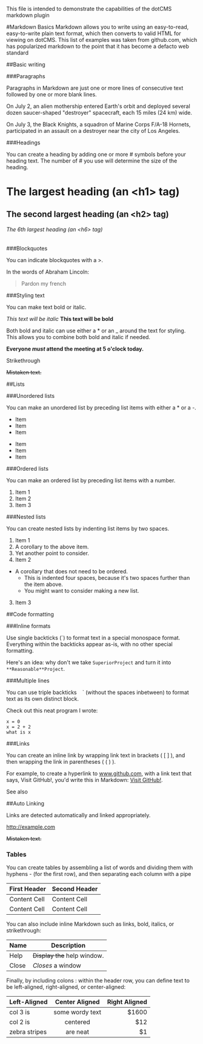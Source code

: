 This file is intended to demonstrate the capabilities of the dotCMS markdown plugin

#Markdown Basics
Markdown allows you to write using an easy-to-read, easy-to-write plain text format, which then converts to valid HTML for viewing on dotCMS.  This list of examples was taken from github.com, which has popularized markdown to the point that it has become a defacto web standard

##Basic writing

###Paragraphs

Paragraphs in Markdown are just one or more lines of consecutive text followed by one or more blank lines.

On July 2, an alien mothership entered Earth's orbit and deployed several dozen saucer-shaped "destroyer" spacecraft, each 15 miles (24 km) wide.

On July 3, the Black Knights, a squadron of Marine Corps F/A-18 Hornets, participated in an assault on a destroyer near the city of Los Angeles.

###Headings

You can create a heading by adding one or more # symbols before your heading text. The number of # you use will determine the size of the heading.

# The largest heading (an &lt;h1&gt; tag)
## The second largest heading (an &lt;h2&gt; tag)

###### The 6th largest heading (an &lt;h6&gt; tag)


###Blockquotes

You can indicate blockquotes with a >.

In the words of Abraham Lincoln:

> Pardon my french

###Styling text

You can make text bold or italic.

*This text will be italic*
**This text will be bold**


Both bold and italic can use either a * or an _ around the text for styling. This allows you to combine both bold and italic if needed.

**Everyone _must_ attend the meeting at 5 o'clock today.**


Strikethrough


~~Mistaken text.~~


##Lists

###Unordered lists

You can make an unordered list by preceding list items with either a * or a -.

* Item
* Item
* Item

- Item
- Item
- Item


###Ordered lists

You can make an ordered list by preceding list items with a number.

1. Item 1
2. Item 2
3. Item 3

###Nested lists

You can create nested lists by indenting list items by two spaces.

1. Item 1
  1. A corollary to the above item.
  2. Yet another point to consider.
2. Item 2
  * A corollary that does not need to be ordered.
    * This is indented four spaces, because it's two spaces further than the item above.
    * You might want to consider making a new list.
3. Item 3

##Code formatting

###Inline formats

Use single backticks (`) to format text in a special monospace format. Everything within the backticks appear as-is, with no other special formatting.

Here's an idea: why don't we take `SuperiorProject` and turn it into `**Reasonable**Project`.

###Multiple lines

You can use triple backticks ` ` ` (without the spaces inbetween)  to format text as its own distinct block.

Check out this neat program I wrote:

```
x = 0
x = 2 + 2
what is x
```

###Links

You can create an inline link by wrapping link text in brackets ( [ ] ), and then wrapping the link in parentheses ( ( ) ).

For example, to create a hyperlink to www.github.com, with a link text that says, Visit GitHub!, you'd write this in Markdown: [Visit GitHub!](https://www.github.com).


See also

##Auto Linking

Links are detected automatically and linked appropriately.

http://example.com


~~Mistaken text.~~

### Tables
You can create tables by assembling a list of words and dividing them with hyphens - (for the first row), and then separating each column with a pipe


| First Header  | Second Header |
| ------------- | ------------- |
| Content Cell  | Content Cell  |
| Content Cell  | Content Cell  |


You can also include inline Markdown such as links, bold, italics, or strikethrough:


| Name | Description          |
| ------------- | ----------- |
| Help      | ~~Display the~~ help window.|
| Close     | _Closes_ a window     |


Finally, by including colons : within the header row, you can define text to be left-aligned, right-aligned, or center-aligned:

| Left-Aligned  | Center Aligned  | Right Aligned |
| :------------ |:---------------:| -----:|
| col 3 is      | some wordy text | $1600 |
| col 2 is      | centered        |   $12 |
| zebra stripes | are neat        |    $1 |
